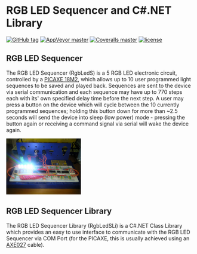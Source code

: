 # RGB LED Sequencer and C#.NET Library
[![GitHub tag][GitHubTagImage]][GitHubTagUrl]
[![AppVeyor master][AppVeyorImage]][AppVeyorUrl]
[![Coveralls master][CoverallsImage]][CoverallsUrl]
[![license][LicenceImage]][LicenceUrl]

## RGB LED Sequencer
The RGB LED Sequencer (RgbLedS) is a 5 RGB LED electronic circuit, controlled by a
[PICAXE 18M2](http://www.picaxe.com/What-Is-PICAXE), which allows up to 10 user programmed light
sequences to be saved and played back. Sequences are sent to the device via serial communication and
each sequence may have up to 770 steps each with its' own specified delay time before the next step.
A user may press a button on the device which will cycle between the 10 currently programmed
sequences; holding this button down for more than ~2.5 seconds will send the device into sleep
(low power) mode - pressing the button again or receiving a command signal via serial will wake the
device again.

[<img src="./resources/RgbLedSequencerBreadboardPrototype.jpg" alt="RGB LED Sequencer Breadboard Prototype" width="200px" style="width: 200px;"/>](./resources/RgbLedSequencerBreadboardPrototype.jpg?raw=true)

## RGB LED Sequencer Library
The RGB LED Sequencer Library (RgbLedSLi) is a C#.NET Class Library which provides an easy to use
interface to communicate with the RGB LED Sequencer via COM Port (for the PICAXE, this is usually
achieved using an [AXE027](http://www.picaxe.com/Hardware/Cables/PICAXE-USB-Download-Cable) cable).

[GitHubTagImage]: https://img.shields.io/github/tag/natsnudasoft/RGBLEDSequencer.svg?maxAge=300&style=flat-square
[GitHubTagUrl]: https://github.com/natsnudasoft/RGBLEDSequencer
[AppVeyorImage]: https://img.shields.io/appveyor/ci/natsnudasoft/RGBLEDSequencer/master.svg?maxAge=300&style=flat-square
[AppVeyorUrl]:  https://ci.appveyor.com/project/natsnudasoft/RGBLEDSequencer/branch/master
[CoverallsImage]: https://img.shields.io/coveralls/natsnudasoft/RGBLEDSequencer/master.svg?maxAge=300&style=flat-square
[CoverallsUrl]: https://coveralls.io/github/natsnudasoft/RGBLEDSequencer?branch=master
[LicenceImage]: https://img.shields.io/github/license/natsnudasoft/RGBLEDSequencer.svg?maxAge=2592000&style=flat-square
[LicenceUrl]: http://www.apache.org/licenses/LICENSE-2.0
